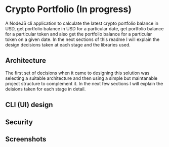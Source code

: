 # Crypto Portfolio (In progress)

A NodeJS cli application to calculate the latest crypto portfolio balance in USD, get portfolio balance in USD for a particular date, get portfolio balance for a particular token and also get the portfolio balance for a particular token on a given date. In the next sections of this readme I will explain the design decisions taken at each stage and the libraries used.

## Architecture

The first set of decisions when it came to designing this solution was selecting a suitable architecture and then using a simple but maintanable project structure to complement it. In the next few sections I will explain the deisions taken for each stage in detail.

## CLI (UI) design

## Security

## Screenshots
